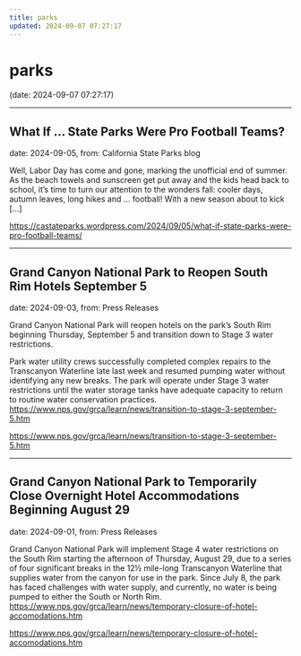 ```yaml
---
title: parks
updated: 2024-09-07 07:27:17
---
```


# parks

(date: 2024-09-07 07:27:17)

---

## What If … State Parks Were Pro Football Teams?

date: 2024-09-05, from: California State Parks blog

Well, Labor Day has come and gone, marking the unofficial end of summer. As the beach towels and sunscreen get put away and the kids head back to school, it’s time to turn our attention to the wonders fall: cooler days, autumn leaves, long hikes and … football! With a new season about to kick [&#8230;] 

<https://castateparks.wordpress.com/2024/09/05/what-if-state-parks-were-pro-football-teams/>

---

## Grand Canyon National Park to Reopen South Rim Hotels September 5

date: 2024-09-03, from: Press Releases

Grand Canyon National Park will reopen hotels on the park’s South Rim beginning Thursday, September 5 and transition down to Stage 3 water restrictions.  

Park water utility crews successfully completed complex repairs to the Transcanyon Waterline late last week and resumed pumping water without identifying any new breaks. The park will operate under Stage 3 water restrictions until the water storage tanks have adequate capacity to return to routine water conservation practices. https://www.nps.gov/grca/learn/news/transition-to-stage-3-september-5.htm 

<https://www.nps.gov/grca/learn/news/transition-to-stage-3-september-5.htm>

---

## Grand Canyon National Park to Temporarily Close Overnight Hotel Accommodations Beginning August 29

date: 2024-09-01, from: Press Releases

Grand Canyon National Park will implement Stage 4 water restrictions on the South Rim starting the afternoon of Thursday, August 29, due to a series of four significant breaks in the 12½ mile-long Transcanyon Waterline that supplies water from the canyon for use in the park. Since July 8, the park has faced challenges with water supply, and currently, no water is being pumped to either the South or North Rim. https://www.nps.gov/grca/learn/news/temporary-closure-of-hotel-accomodations.htm 

<https://www.nps.gov/grca/learn/news/temporary-closure-of-hotel-accomodations.htm>

